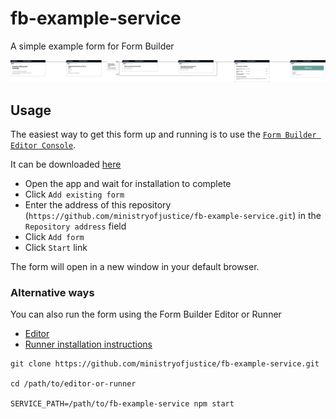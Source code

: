 # fb-example-service

A simple example form for Form Builder

[![assets/form-flow.png](assets/form-flow.png)](assets/form-flow.png)


## Usage

The easiest way to get this form up and running is to use the [`Form Builder Editor Console`](https://github.com/ministryofjustice/fb-editor-console-electron).

It can be downloaded [here](https://github.com/ministryofjustice/fb-editor-console-electron/releases)

- Open the app and wait for installation to complete
- Click `Add existing form`
- Enter the address of this repository (`https://github.com/ministryofjustice/fb-example-service.git`) in the `Repository address` field
- Click `Add form`
- Click `Start` link

The form will open in a new window in your default browser.

### Alternative ways

You can also run the form  using the Form Builder Editor or Runner

- [Editor](https://github.com/ministryofjustice/fb-editor-node)
- [Runner installation instructions](https://github.com/ministryofjustice/fb-runner-node)

```
git clone https://github.com/ministryofjustice/fb-example-service.git

cd /path/to/editor-or-runner

SERVICE_PATH=/path/to/fb-example-service npm start
```
